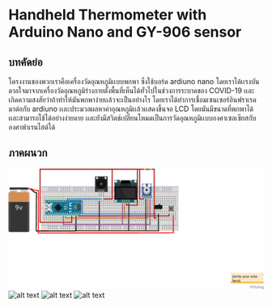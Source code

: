 # Handheld Thermometer with Arduino Nano and GY-906 sensor
## บทคัดย่อ
โครงงานของพวกเราคือเครื่องวัดอุณหภูมิเเบบพกพา ซึ่งใช้บอร์ด ardiuno nano โดยเราได้เเรงบันดาลใจมาจากเครื่องวัดอุณหภูมิร่างกายตั้งพื้นที่เห็นได้ทั่วไปในช่วงการระบาดของ COVID-19 เเละเกิดความสงสัยว่าถ้าทำให้มันพกพาง่ายเเล้วจะเป็นอย่างไร โดยเราได้ทำการเชื่อมเซนเซอร์อินฟราเรด มาต่อกับ ardiuno เเละประมวลผลหาค่าอุณหภูมิเเล้วเเสดงขึ้นจอ LCD โดยมันมีขนาดที่พกพาได้เเละสามารถใช้ได้อย่างง่ายดาย เเละยังมีสวิตช์เปลี่ยนโหมดเป็นการวัดอุณหภูมิเเบบองศาเซลเซียสกับองศาฟาเรนไฮต์ได้
## ภาคผนวก
![alt text](https://github.com/wywnc/compro-project-y1s2/blob/main/plan_bb.png)
![alt text](https://cdn.discordapp.com/attachments/830118198946693185/837610997719629854/IMG_20210430_154729.jpg)
![alt text](https://cdn.discordapp.com/attachments/830118198946693185/839775516139323392/IMG_20210506_150807.jpg)
![alt text](https://cdn.discordapp.com/attachments/830118198946693185/839775530885840937/IMG_20210506_150811.jpg)
